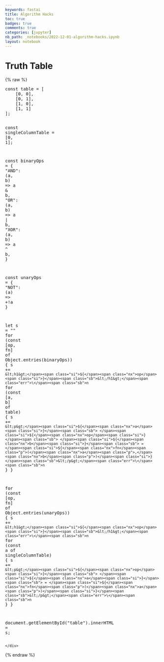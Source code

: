 ```yaml
---
keywords: fastai
title: Algorithm Hacks
toc: true
badges: true
comments: true
categories: [jupyter]
nb_path: _notebooks/2022-12-01-algorithm-hacks.ipynb
layout: notebook
---
```


<!--
#################################################
### THIS FILE WAS AUTOGENERATED! DO NOT EDIT! ###
#################################################
# file to edit: _notebooks/2022-12-01-algorithm-hacks.ipynb
-->

<div class="container" id="notebook-container">
        
<div class="cell border-box-sizing text_cell rendered"><div class="inner_cell">
<div class="text_cell_render border-box-sizing rendered_html">
<h1 id="Truth-Table">Truth Table<a class="anchor-link" href="#Truth-Table"> </a></h1>
</div>
</div>
</div>
    {% raw %}
    
<div class="cell border-box-sizing code_cell rendered">
<div class="input">

<div class="inner_cell">
    <div class="input_area">
<div class=" highlight hl-javascript"><pre><span></span><span class="kr">const</span> <span class="nx">table</span> <span class="o">=</span> <span class="p">[</span>
    <span class="p">[</span><span class="mf">0</span><span class="p">,</span> <span class="mf">0</span><span class="p">],</span>
    <span class="p">[</span><span class="mf">0</span><span class="p">,</span> <span class="mf">1</span><span class="p">],</span>
    <span class="p">[</span><span class="mf">1</span><span class="p">,</span> <span class="mf">0</span><span class="p">],</span>
    <span class="p">[</span><span class="mf">1</span><span class="p">,</span> <span class="mf">1</span><span class="p">]</span>
<span class="p">];</span>

<span class="kr">const</span> <span class="nx">singleColumnTable</span> <span class="o">=</span> <span class="p">[</span><span class="mf">0</span><span class="p">,</span> <span class="mf">1</span><span class="p">];</span>

<span class="kr">const</span> <span class="nx">binaryOps</span> <span class="o">=</span> <span class="p">{</span>
    <span class="s2">&quot;AND&quot;</span><span class="o">:</span> <span class="p">(</span><span class="nx">a</span><span class="p">,</span> <span class="nx">b</span><span class="p">)</span> <span class="p">=&gt;</span> <span class="nx">a</span> <span class="o">&amp;</span> <span class="nx">b</span><span class="p">,</span>
    <span class="s2">&quot;OR&quot;</span><span class="o">:</span> <span class="p">(</span><span class="nx">a</span><span class="p">,</span> <span class="nx">b</span><span class="p">)</span> <span class="p">=&gt;</span> <span class="nx">a</span> <span class="o">|</span> <span class="nx">b</span><span class="p">,</span>
    <span class="s2">&quot;XOR&quot;</span><span class="o">:</span> <span class="p">(</span><span class="nx">a</span><span class="p">,</span> <span class="nx">b</span><span class="p">)</span> <span class="p">=&gt;</span> <span class="nx">a</span> <span class="o">^</span> <span class="nx">b</span><span class="p">,</span>
<span class="p">}</span>

<span class="kr">const</span> <span class="nx">unaryOps</span> <span class="o">=</span> <span class="p">{</span>
    <span class="s2">&quot;NOT&quot;</span><span class="o">:</span> <span class="p">(</span><span class="nx">a</span><span class="p">)</span> <span class="p">=&gt;</span> <span class="o">+!</span><span class="nx">a</span>
<span class="p">}</span>

<span class="kd">let</span> <span class="nx">s</span> <span class="o">=</span> <span class="s2">&quot;&quot;</span>
<span class="k">for</span> <span class="p">(</span><span class="kr">const</span> <span class="p">[</span><span class="nx">op</span><span class="p">,</span> <span class="nx">fn</span><span class="p">]</span> <span class="k">of</span> <span class="nb">Object</span><span class="p">.</span><span class="nx">entries</span><span class="p">(</span><span class="nx">binaryOps</span><span class="p">))</span> <span class="p">{</span>
    <span class="nx">s</span> <span class="o">+=</span> <span class="sb">`&lt;h1&gt;</span><span class="si">${</span><span class="nx">op</span><span class="si">}</span><span class="sb">&lt;/h1&gt;</span><span class="err">\</span><span class="sb">n`</span>
    <span class="k">for</span> <span class="p">(</span><span class="kr">const</span> <span class="p">[</span><span class="nx">a</span><span class="p">,</span> <span class="nx">b</span><span class="p">]</span> <span class="k">of</span> <span class="nx">table</span><span class="p">)</span> <span class="p">{</span>
        <span class="nx">s</span> <span class="o">+=</span> <span class="sb">`&lt;p&gt;</span><span class="si">${</span><span class="nx">a</span><span class="si">}</span><span class="sb"> </span><span class="si">${</span><span class="nx">op</span><span class="si">}</span><span class="sb"> </span><span class="si">${</span><span class="nx">b</span><span class="si">}</span><span class="sb"> = </span><span class="si">${</span><span class="nx">fn</span><span class="p">(</span><span class="nx">a</span><span class="p">,</span> <span class="nx">b</span><span class="p">)</span><span class="si">}</span><span class="sb">&lt;/p&gt;</span><span class="err">\</span><span class="sb">n`</span>
    <span class="p">}</span>
<span class="p">}</span>

<span class="k">for</span> <span class="p">(</span><span class="kr">const</span> <span class="p">[</span><span class="nx">op</span><span class="p">,</span> <span class="nx">fn</span><span class="p">]</span> <span class="k">of</span> <span class="nb">Object</span><span class="p">.</span><span class="nx">entries</span><span class="p">(</span><span class="nx">unaryOps</span><span class="p">))</span> <span class="p">{</span>
    <span class="nx">s</span> <span class="o">+=</span> <span class="sb">`&lt;h1&gt;</span><span class="si">${</span><span class="nx">op</span><span class="si">}</span><span class="sb">&lt;/h1&gt;</span><span class="err">\</span><span class="sb">n`</span>
    <span class="k">for</span> <span class="p">(</span><span class="kr">const</span> <span class="nx">a</span> <span class="k">of</span> <span class="nx">singleColumnTable</span><span class="p">)</span> <span class="p">{</span>
        <span class="nx">s</span> <span class="o">+=</span> <span class="sb">`&lt;p&gt;</span><span class="si">${</span><span class="nx">op</span><span class="si">}</span><span class="sb"> </span><span class="si">${</span><span class="nx">a</span><span class="si">}</span><span class="sb"> = </span><span class="si">${</span><span class="nx">fn</span><span class="p">(</span><span class="nx">a</span><span class="p">)</span><span class="si">}</span><span class="sb">&lt;/p&gt;</span><span class="err">\</span><span class="sb">n`</span>
    <span class="p">}</span>
<span class="p">}</span>

<span class="nb">document</span><span class="p">.</span><span class="nx">getElementById</span><span class="p">(</span><span class="s2">&quot;table&quot;</span><span class="p">).</span><span class="nx">innerHTML</span> <span class="o">=</span> <span class="nx">s</span><span class="p">;</span>
</pre></div>

    </div>
</div>
</div>

</div>
    {% endraw %}

<div class="cell border-box-sizing text_cell rendered"><div class="inner_cell">
<div class="text_cell_render border-box-sizing rendered_html">
<p id="table"></p><script>
    const table = [
    [0, 0],
    [0, 1],
    [1, 0],
    [1, 1]
];

const singleColumnTable = [0, 1];

const binaryOps = {
    "AND": (a, b) => a & b,
    "OR": (a, b) => a | b,
    "XOR": (a, b) => a ^ b,
}

const unaryOps = {
    "NOT": (a) => +!a
}

let s = ""
for (const [op, fn] of Object.entries(binaryOps)) {
    s += `<h2>${op}</h2>\n`
    for (const [a, b] of table) {
        s += `<p>${a} ${op} ${b} = ${fn(a, b)}</p>\n`
    }
}

for (const [op, fn] of Object.entries(unaryOps)) {
    s += `<h2>${op}</h2>\n`
    for (const a of singleColumnTable) {
        s += `<p>${op} ${a} = ${fn(a)}</p>\n`
    }
}

document.getElementById("table").innerHTML = s;
</script>
</div>
</div>
</div>
</div>
 

